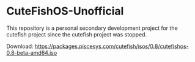 # CuteFishOS-Unofficial
This repository is a personal secondary development project for the cutefish project since the cutefish project was stopped.

Download:
https://packages.piscesys.com/cutefish/isos/0.8/cutefishos-0.8-beta-amd64.iso
